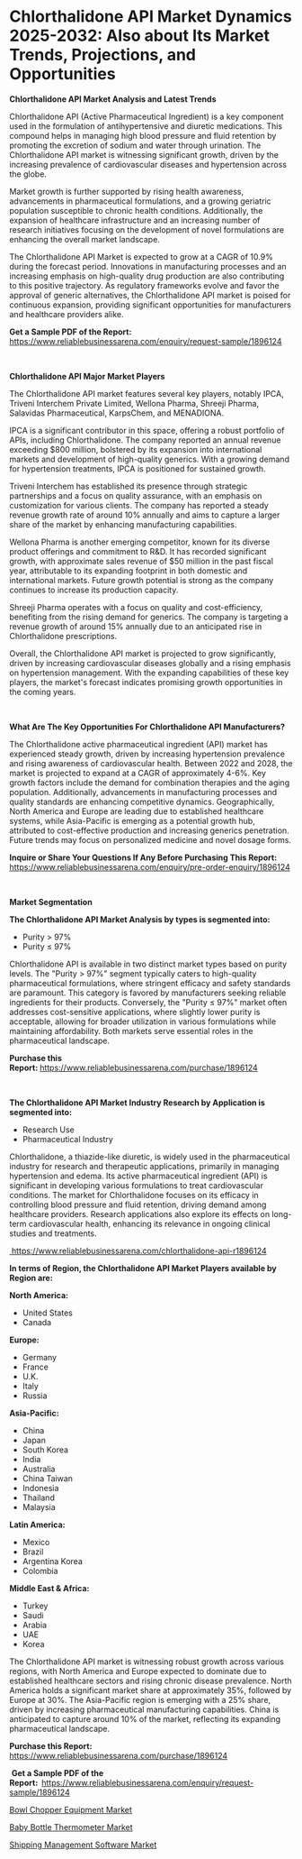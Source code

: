 <p><h1>Chlorthalidone API Market Dynamics 2025-2032: Also about Its Market Trends, Projections, and Opportunities</h1></p><p><strong>Chlorthalidone API Market Analysis and Latest Trends</strong></p>
<p><p>Chlorthalidone API (Active Pharmaceutical Ingredient) is a key component used in the formulation of antihypertensive and diuretic medications. This compound helps in managing high blood pressure and fluid retention by promoting the excretion of sodium and water through urination. The Chlorthalidone API market is witnessing significant growth, driven by the increasing prevalence of cardiovascular diseases and hypertension across the globe.</p><p>Market growth is further supported by rising health awareness, advancements in pharmaceutical formulations, and a growing geriatric population susceptible to chronic health conditions. Additionally, the expansion of healthcare infrastructure and an increasing number of research initiatives focusing on the development of novel formulations are enhancing the overall market landscape. </p><p>The Chlorthalidone API Market is expected to grow at a CAGR of 10.9% during the forecast period. Innovations in manufacturing processes and an increasing emphasis on high-quality drug production are also contributing to this positive trajectory. As regulatory frameworks evolve and favor the approval of generic alternatives, the Chlorthalidone API market is poised for continuous expansion, providing significant opportunities for manufacturers and healthcare providers alike.</p></p>
<p><strong>Get a Sample PDF of the Report:&nbsp;</strong> <a href="https://www.reliablebusinessarena.com/enquiry/request-sample/1896124?utm_campaign=2195&utm_medium=2&utm_source=Github&utm_content=ia&utm_term=28032025&utm_id=chlorthalidone-api">https://www.reliablebusinessarena.com/enquiry/request-sample/1896124</a></p>
<p>&nbsp;</p>
<p><strong>Chlorthalidone API Major Market Players</strong></p>
<p><p>The Chlorthalidone API market features several key players, notably IPCA, Triveni Interchem Private Limited, Wellona Pharma, Shreeji Pharma, Salavidas Pharmaceutical, KarpsChem, and MENADIONA. </p><p>IPCA is a significant contributor in this space, offering a robust portfolio of APIs, including Chlorthalidone. The company reported an annual revenue exceeding $800 million, bolstered by its expansion into international markets and development of high-quality generics. With a growing demand for hypertension treatments, IPCA is positioned for sustained growth.</p><p>Triveni Interchem has established its presence through strategic partnerships and a focus on quality assurance, with an emphasis on customization for various clients. The company has reported a steady revenue growth rate of around 10% annually and aims to capture a larger share of the market by enhancing manufacturing capabilities.</p><p>Wellona Pharma is another emerging competitor, known for its diverse product offerings and commitment to R&D. It has recorded significant growth, with approximate sales revenue of $50 million in the past fiscal year, attributable to its expanding footprint in both domestic and international markets. Future growth potential is strong as the company continues to increase its production capacity.</p><p>Shreeji Pharma operates with a focus on quality and cost-efficiency, benefiting from the rising demand for generics. The company is targeting a revenue growth of around 15% annually due to an anticipated rise in Chlorthalidone prescriptions.</p><p>Overall, the Chlorthalidone API market is projected to grow significantly, driven by increasing cardiovascular diseases globally and a rising emphasis on hypertension management. With the expanding capabilities of these key players, the market's forecast indicates promising growth opportunities in the coming years.</p></p>
<p>&nbsp;</p>
<p><strong>What Are The Key Opportunities For Chlorthalidone API Manufacturers?</strong></p>
<p><p>The Chlorthalidone active pharmaceutical ingredient (API) market has experienced steady growth, driven by increasing hypertension prevalence and rising awareness of cardiovascular health. Between 2022 and 2028, the market is projected to expand at a CAGR of approximately 4-6%. Key growth factors include the demand for combination therapies and the aging population. Additionally, advancements in manufacturing processes and quality standards are enhancing competitive dynamics. Geographically, North America and Europe are leading due to established healthcare systems, while Asia-Pacific is emerging as a potential growth hub, attributed to cost-effective production and increasing generics penetration. Future trends may focus on personalized medicine and novel dosage forms.</p></p>
<p><strong>Inquire or Share Your Questions If Any Before Purchasing This Report:</strong> <a href="https://www.reliablebusinessarena.com/enquiry/pre-order-enquiry/1896124?utm_campaign=2195&utm_medium=2&utm_source=Github&utm_content=ia&utm_term=28032025&utm_id=chlorthalidone-api">https://www.reliablebusinessarena.com/enquiry/pre-order-enquiry/1896124</a></p>
<p>&nbsp;</p>
<p><strong>Market Segmentation</strong></p>
<p><strong>The Chlorthalidone API Market Analysis by types is segmented into:</strong></p>
<p><ul><li>Purity > 97%</li><li>Purity ≤ 97%</li></ul></p>
<p><p>Chlorthalidone API is available in two distinct market types based on purity levels. The "Purity > 97%" segment typically caters to high-quality pharmaceutical formulations, where stringent efficacy and safety standards are paramount. This category is favored by manufacturers seeking reliable ingredients for their products. Conversely, the "Purity ≤ 97%" market often addresses cost-sensitive applications, where slightly lower purity is acceptable, allowing for broader utilization in various formulations while maintaining affordability. Both markets serve essential roles in the pharmaceutical landscape.</p></p>
<p><strong>Purchase this Report:&nbsp;</strong><a href="https://www.reliablebusinessarena.com/purchase/1896124?utm_campaign=2195&utm_medium=2&utm_source=Github&utm_content=ia&utm_term=28032025&utm_id=chlorthalidone-api">https://www.reliablebusinessarena.com/purchase/1896124</a></p>
<p>&nbsp;</p>
<p><strong>The Chlorthalidone API Market Industry Research by Application is segmented into:</strong></p>
<p><ul><li>Research Use</li><li>Pharmaceutical Industry</li></ul></p>
<p><p>Chlorthalidone, a thiazide-like diuretic, is widely used in the pharmaceutical industry for research and therapeutic applications, primarily in managing hypertension and edema. Its active pharmaceutical ingredient (API) is significant in developing various formulations to treat cardiovascular conditions. The market for Chlorthalidone focuses on its efficacy in controlling blood pressure and fluid retention, driving demand among healthcare providers. Research applications also explore its effects on long-term cardiovascular health, enhancing its relevance in ongoing clinical studies and treatments.</p></p>
<p><a href="https://www.reliablebusinessarena.com/chlorthalidone-api-r1896124?utm_campaign=2195&utm_medium=2&utm_source=Github&utm_content=ia&utm_term=28032025&utm_id=chlorthalidone-api">&nbsp;https://www.reliablebusinessarena.com/chlorthalidone-api-r1896124</a></p>
<p><strong>In terms of Region, the Chlorthalidone API Market Players available by Region are:</strong></p>
<p>
    <p> <strong> North America: </strong>
        <ul>
            <li>United States</li>
            <li>Canada</li>
        </ul>
        </p> 
    <p> <strong> Europe: </strong>
        <ul>
            <li>Germany</li>
            <li>France</li>
            <li>U.K.</li>
            <li>Italy</li>
            <li>Russia</li>
        </ul>
        </p> 
    <p> <strong> Asia-Pacific: </strong>
        <ul>
            <li>China</li>
            <li>Japan</li>
            <li>South Korea</li>
            <li>India</li>
            <li>Australia</li>
            <li>China Taiwan</li>
            <li>Indonesia</li>
            <li>Thailand</li>
            <li>Malaysia</li>
        </ul>
        </p> 
    <p> <strong> Latin America: </strong>
        <ul>
            <li>Mexico</li>
            <li>Brazil</li>
            <li>Argentina Korea</li>
            <li>Colombia</li>
        </ul>
        </p> 
    <p> <strong> Middle East & Africa: </strong>
        <ul>
            <li>Turkey</li>
            <li>Saudi</li>
            <li>Arabia</li>
            <li>UAE</li>
            <li>Korea</li>
        </ul>
    </p>
    </p>
<p><p>The Chlorthalidone API market is witnessing robust growth across various regions, with North America and Europe expected to dominate due to established healthcare sectors and rising chronic disease prevalence. North America holds a significant market share at approximately 35%, followed by Europe at 30%. The Asia-Pacific region is emerging with a 25% share, driven by increasing pharmaceutical manufacturing capabilities. China is anticipated to capture around 10% of the market, reflecting its expanding pharmaceutical landscape.</p></p>
<p><strong>Purchase this Report: </strong><a href="https://www.reliablebusinessarena.com/purchase/1896124?utm_campaign=2195&utm_medium=2&utm_source=Github&utm_content=ia&utm_term=28032025&utm_id=chlorthalidone-api">https://www.reliablebusinessarena.com/purchase/1896124</a></p>
<p>&nbsp;<strong>Get a Sample PDF of the Report:&nbsp;&nbsp;</strong><a href="https://www.reliablebusinessarena.com/enquiry/request-sample/1896124?utm_campaign=2195&utm_medium=2&utm_source=Github&utm_content=ia&utm_term=28032025&utm_id=chlorthalidone-api">https://www.reliablebusinessarena.com/enquiry/request-sample/1896124</a></p>
<p><strong></strong></p>
<p><p><a href="https://github.com/JakirUddin511/Market-Research-Report-List-2/blob/main/bowl-chopper-equipment-market.md?utm_campaign=2195&utm_medium=2&utm_source=Github&utm_content=ia&utm_term=28032025&utm_id=chlorthalidone-api">Bowl Chopper Equipment Market</a></p><p><a href="https://github.com/ChiragRP21/Market-Research-Report-List-7/blob/main/baby-bottle-thermometer-market.md?utm_campaign=2195&utm_medium=2&utm_source=Github&utm_content=ia&utm_term=28032025&utm_id=chlorthalidone-api">Baby Bottle Thermometer Market</a></p><p><a href="https://github.com/zahrigayda1h/Market-Research-Report-List-1/blob/main/shipping-management-software-market.md?utm_campaign=2195&utm_medium=2&utm_source=Github&utm_content=ia&utm_term=28032025&utm_id=chlorthalidone-api">Shipping Management Software Market</a></p></p>